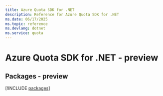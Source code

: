 ```yaml
---
title: Azure Quota SDK for .NET
description: Reference for Azure Quota SDK for .NET
ms.date: 06/17/2025
ms.topic: reference
ms.devlang: dotnet
ms.service: quota
---
```

# Azure Quota SDK for .NET - preview
## Packages - preview
[!INCLUDE [packages](quota-index.md)]